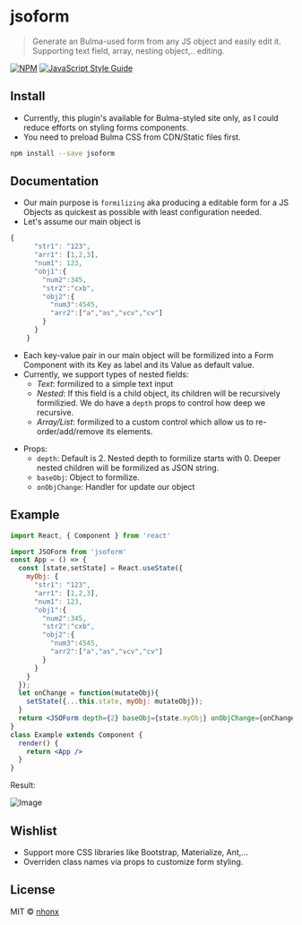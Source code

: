 # jsoform

> Generate an Bulma-used form from any JS object and easily edit it. Supporting text field, array, nesting object,.. editing.

[![NPM](https://img.shields.io/npm/v/jsoform.svg)](https://www.npmjs.com/package/jsoform) [![JavaScript Style Guide](https://img.shields.io/badge/code_style-standard-brightgreen.svg)](https://standardjs.com)

## Install
* Currently, this plugin's available for Bulma-styled site only, as I could reduce efforts on styling forms components.
* You need to preload Bulma CSS from CDN/Static files first.
```bash
npm install --save jsoform
```

## Documentation
* Our main purpose is `formilizing` aka producing a editable form for a JS Objects as quickest as possible with least configuration needed.
* Let's assume our main object is
```js
{
      "str1": "123",
      "arr1": [1,2,3],
      "num1": 123,
      "obj1":{
        "num2":345,
        "str2":"cxb",
        "obj2":{
          "num3":4545,
          "arr2":["a","as","vcv","cv"]
        }
      }
    }
```
  - Each key-value pair in our main object will be formilized into a Form Component with its Key as label and its Value as default value.
  - Currently, we support types of nested fields:
    - *Text*: formilized to a simple text input
    - *Nested*: If this field is a child object, its children will be recursively formilizied. We do have a `depth` props to control how deep we recursive.
    - *Array/List*: formilized to a custom control which allow us to re-order/add/remove its elements. 
* Props:
  - `depth`: Default is 2. Nested depth to formilize starts with 0. Deeper nested children will be formilized as JSON string.
  - `baseObj`: Object to formilize. 
  - `onObjChange`: Handler for update our object

## Example

```jsx
import React, { Component } from 'react'

import JSOForm from 'jsoform'
const App = () => {
  const [state,setState] = React.useState({
    myObj: {
      "str1": "123",
      "arr1": [1,2,3],
      "num1": 123,
      "obj1":{
        "num2":345,
        "str2":"cxb",
        "obj2":{
          "num3":4545,
          "arr2":["a","as","vcv","cv"]
        }
      }
    }
  });
  let onChange = function(mutateObj){
    setState({...this.state, myObj: mutateObj});
  }
  return <JSOForm depth={2} baseObj={state.myObj} onObjChange={onChange} />
}
class Example extends Component {
  render() {
    return <App />
  }
}
```
Result:

![Image](https://i.imgur.com/iE8Cvdu.png "Result")

## Wishlist
- Support more CSS libraries like Bootstrap, Materialize, Ant,...
- Overriden class names via props to customize form styling.

## License

MIT © [nhonx](https://github.com/nhonx)

